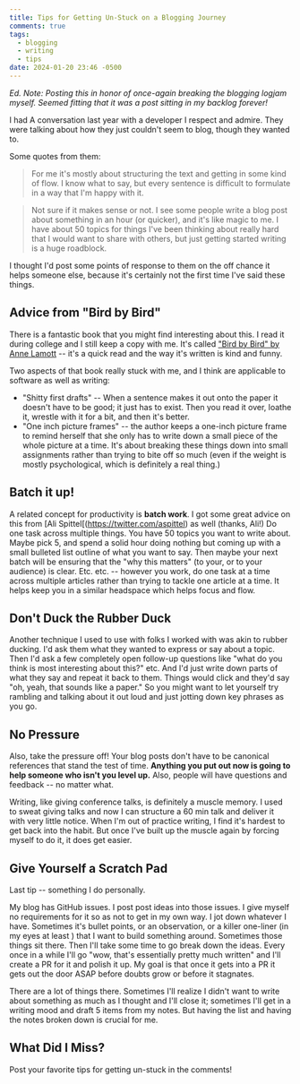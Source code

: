 ```yaml
---
title: Tips for Getting Un-Stuck on a Blogging Journey
comments: true
tags:
  - blogging
  - writing
  - tips
date: 2024-01-20 23:46 -0500
---
```

_Ed. Note: Posting this in honor of once-again breaking the blogging logjam myself. Seemed fitting that it was a post sitting in my backlog forever!_

I had A conversation last year with a developer I respect and admire. They were talking about how they just couldn't seem to blog, though they wanted to.

Some quotes from them:

> For me it's mostly about structuring the text and getting in some kind of flow. I know what to say, but every sentence is difficult to formulate in a way that I'm happy with it.

> Not sure if it makes sense or not. I see some people write a blog post about something in an hour (or quicker), and it's like magic to me. I have about 50 topics for things I've been thinking about really hard that I would want to share with others, but just getting started writing is a huge roadblock.

I thought I'd post some points of response to them on the off chance it helps someone else, because it's certainly not the first time I've said these things.

## Advice from "Bird by Bird"

There is a fantastic book that you might find interesting about this. I read it during college and I still keep a copy with me. It's called ["Bird by Bird" by Anne Lamott](https://amazon.com/dp/B000SEGI8Q)  -- it's a quick read and the way it's written is kind and funny.

Two aspects of that book really stuck with me, and I think are applicable to software as well as writing:

* "Shitty first drafts" -- When a sentence makes it out onto the paper it doesn't have to be good; it just has to exist. Then you read it over, loathe it, wrestle with it for a bit, and then it's better.
* "One inch picture frames" -- the author keeps a one-inch picture frame to remind herself that she only has to write down a small piece of the whole picture at a time. It's about breaking these things down into small assignments rather than trying to bite off so much (even if the weight is mostly psychological, which is definitely a real thing.)

## Batch it up!

A related concept for productivity is **batch work**. I got some great advice on this from [Ali Spittel[(https://twitter.com/aspittel) as well (thanks, Ali!) Do one task across multiple things. You have 50 topics you want to write about. Maybe pick 5, and spend a solid hour doing nothing but coming up with a small bulleted list outline of what you want to say. Then maybe your next batch will be ensuring that the "why this matters" (to your, or to your audience) is clear. Etc. etc. -- however you work, do one task at a time across multiple articles rather than trying to tackle one article at a time. It helps keep you in a similar headspace which helps focus and flow.

## Don't Duck the Rubber Duck

Another technique I used to use with folks I worked with was akin to rubber ducking. I'd ask them what they wanted to express or say about a topic. Then I'd ask a few completely open follow-up questions like "what do you think is most interesting about this?" etc. And I'd just write down parts of what they say and repeat it back to them. Things would click and they'd say "oh, yeah, that sounds like a paper." So you might want to let yourself try rambling and talking about it out loud and just jotting down key phrases as you go.

## No Pressure

Also, take the pressure off! Your blog posts don't have to be canonical references that stand the test of time. **Anything you put out now is going to help someone who isn't you level up.** Also, people will have questions and feedback -- no matter what.

Writing, like giving conference talks, is definitely a muscle memory. I used to sweat giving talks and now I can structure a 60 min talk and deliver it with very little notice. When I'm out of practice writing, I find it's hardest to get back into the habit. But once I've built up the muscle again by forcing myself to do it, it does get easier.

## Give Yourself a Scratch Pad

Last tip -- something I do personally.

My blog has GitHub issues. I post post ideas into those issues. I give myself no requirements for it so as not to get in my own way. I jot down whatever I have. Sometimes it's bullet points, or an observation, or a killer one-liner (in my eyes at least ) that I want to build something around. Sometimes those things sit there. Then I'll take some time to go break down the ideas. Every once in a while I'll go "wow, that's essentially pretty much written" and I'll create a PR for it and polish it up. My goal is that once it gets into a PR it gets out the door ASAP before doubts grow or before it stagnates.

There are a lot of things there. Sometimes I'll realize I didn't want to write about something as much as I thought and I'll close it; sometimes I'll get in a writing mood and draft 5 items from my notes. But having the list and having the notes broken down is crucial for me.

## What Did I Miss?

Post your favorite tips for getting un-stuck in the comments!
